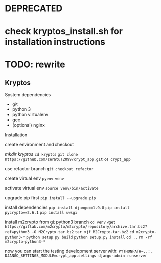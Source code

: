 # DEPRECATED
# check kryptos_install.sh for installation instructions
# TODO: rewrite


Kryptos
-------

System dependencies

- git
- python 3
- python virtualenv
- gcc
- (optional) nginx

Installation

create environment and checkout

_mkdir kryptos_
`cd kryptos`
`git clone https://github.com/zeratul2099/crypt_app.git`
`cd crypt_app`

use refactor branch
`git checkout refactor`

create virtual env
`pyenv venv`

activate virtual env
`source venv/bin/activate`

upgrade pip first
`pip install --upgrade pip`

install dependencies
`pip install django==1.9.8`
`pip install pycrypto==2.6.1`
`pip install uwsgi`

install m2crypto from git python3 branch
`cd venv`
`wget https://gitlab.com/m2crypto/m2crypto/repository/archive.tar.bz2?ref=python3 -O M2Crypto.tar.bz2`
`tar xjf M2Crypto.tar.bz2`
`cd m2crypto-python3-*`
`python setup.py build`
`python setup.py install`
`cd ..`
`rm -rf m2crypto-python3-*`

now you can start the testing development server with:
`PYTHONPATH=..:. DJANGO_SETTINGS_MODULE=crypt_app.settings django-admin runserver`


